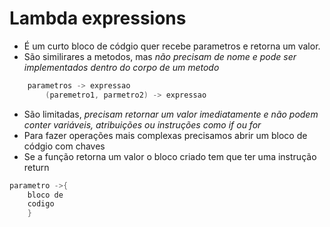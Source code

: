 # Lambda expressions
 - É um curto bloco de códgio quer recebe parametros e retorna um valor.
 - São similirares a metodos, mas *não precisam de nome e pode ser implementados dentro do corpo de um metodo*
```java
    parametros -> expressao
        (paremetro1, parmetro2) -> expressao
```
 - São limitadas, *precisam retornar um valor imediatamente e não podem conter variáveis, atribuições ou instruções como if ou for*
 - Para fazer operações mais complexas precisamos abrir um bloco de códgio com chaves
 - Se a função retorna um valor o bloco criado tem que ter uma instrução return
```java
parametro ->{
    bloco de
    codigo
    }
```